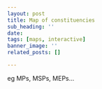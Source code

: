 ```yaml
---
layout: post
title: Map of constituencies
sub_heading: ''
date: 
tags: [maps, interactive]
banner_image: ''
related_posts: []

---
```

eg MPs, MSPs, MEPs...
